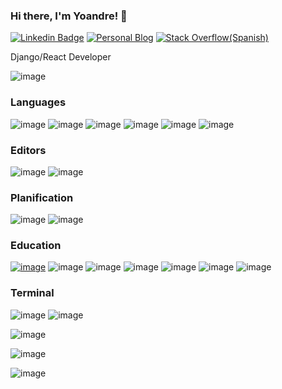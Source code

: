 ### Hi there, I'm Yoandre! 🖖
[![Linkedin Badge](https://img.shields.io/badge/-LinkedIn-blue?style=&logo=LinkedIn&logoColor=white&link=https://www.linkedin.com/in/yoandresaav/)](https://www.linkedin.com/in/yoandresaav/)
[![Personal Blog](https://img.shields.io/badge/-PersonalBlog-blue?style=&logoColor=white&link=https://yoandresaav.github.io/blog/)](https://yoandresaav.github.io/blog/)
[![Stack Overflow(Spanish)](https://img.shields.io/badge/-StackOverflowProfile-yellow?style=&logo=StackOverflow&logoColor=white&link=https://es.stackoverflow.com/users/63995/yoandre-saavedra/)](https://es.stackoverflow.com/users/63995/yoandre-saavedra)

Django/React Developer

![image](https://img.shields.io/github/last-commit/yoandresaav/yoandresaav)

### Languages
![image](https://img.shields.io/badge/Python-Avanzado-brightgreen?style=for-the-badge&logo=python&logoColor=white)
![image](https://img.shields.io/badge/Django-Avanzado-brightgreen?style=for-the-badge&logo=django&logoColor=white)
![image](https://img.shields.io/badge/DjangoRest-Avanzado-brightgreen?style=for-the-badge&logo=django&logoColor=white)
![image](https://img.shields.io/badge/Firebase-Medio-brightgreen?style=for-the-badge&logo=firebase&logoColor=black&labelColor=ffca28)
![image](https://img.shields.io/badge/GraphQl-Medio-E10098?style=for-the-badge&logo=graphql&logoColor=white&color=yellow&labelColor=E10098)
![image](https://img.shields.io/badge/React-Medio-yellow?style=for-the-badge&logo=react&logoColor=61DAFB)

### Editors
![image](https://img.shields.io/badge/Visual_Studio_Code-0078D4?style=for-the-badge&logo=visual%20studio%20code&logoColor=white)
![image](https://img.shields.io/badge/NeoVim-%2357A143.svg?&style=for-the-badge&logo=neovim&logoColor=white)

### Planification
![image](https://img.shields.io/badge/Notion-000000?style=for-the-badge&logo=notion&logoColor=white)
![image](https://img.shields.io/badge/Trello-0052CC?style=for-the-badge&logo=trello&logoColor=white)

### Education
[![image](https://img.shields.io/badge/University_Las_Tunas-brightgreen?style=for-the-badge)](http://www.ult.edu.cu/)
![image](https://img.shields.io/badge/Udemy-EC5252?style=for-the-badge&logo=Udemy&logoColor=white)
![image](https://img.shields.io/badge/Coursera-0056D2?style=for-the-badge&logo=Coursera&logoColor=white)
![image](https://img.shields.io/badge/free%20code%20camp-27273D?style=for-the-badge&logo=freecodecamp&logoColor=white)
![image](https://img.shields.io/badge/Edx-193A3E?style=for-the-badge&logo=edx&logoColor=white)
![image](https://img.shields.io/badge/Duolingo-58CC02?style=for-the-badge&logo=Duolingo&logoColor=white)
![image](https://img.shields.io/badge/MDN_Web_Docs-black?style=for-the-badge&logo=mdnwebdocs&logoColor=white)

### Terminal
![image](https://img.shields.io/badge/iTerm2-000000?style=for-the-badge&logo=iterm2&logoColor=white)
![image](https://img.shields.io/badge/oh_my_zsh-1A2C34?style=for-the-badge&logo=ohmyzsh&logoColor=white)


![image](https://github-readme-stats.vercel.app/api?username=yoandresaav)

![image](https://github-readme-stats.vercel.app/api/top-langs/?username=yoandresaav)

![image](https://github-readme-streak-stats.herokuapp.com/?user=yoandresaav)
